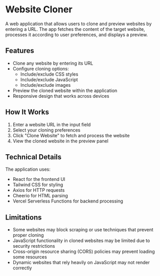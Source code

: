 # Website Cloner

A web application that allows users to clone and preview websites by entering a URL. The app fetches the content of the target website, processes it according to user preferences, and displays a preview.

## Features

- Clone any website by entering its URL
- Configure cloning options:
  - Include/exclude CSS styles
  - Include/exclude JavaScript
  - Include/exclude images
- Preview the cloned website within the application
- Responsive design that works across devices

## How It Works

1. Enter a website URL in the input field
2. Select your cloning preferences
3. Click "Clone Website" to fetch and process the website
4. View the cloned website in the preview panel

## Technical Details

The application uses:
- React for the frontend UI
- Tailwind CSS for styling
- Axios for HTTP requests
- Cheerio for HTML parsing
- Vercel Serverless Functions for backend processing

## Limitations

- Some websites may block scraping or use techniques that prevent proper cloning
- JavaScript functionality in cloned websites may be limited due to security restrictions
- Cross-origin resource sharing (CORS) policies may prevent loading some resources
- Dynamic websites that rely heavily on JavaScript may not render correctly